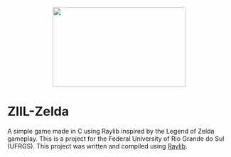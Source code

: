 <p align="center">
  <img width="300" height="180" src="https://i.imgur.com/gmnhjlW.png">
</p>

# ZIIL-Zelda
A simple game made in C using Raylib inspired by the Legend of Zelda gameplay.
This is a project for the Federal University of Rio Grande do Sul (UFRGS).
This project was written and compiled using [Raylib](https://github.com/raysan5/raylib).
